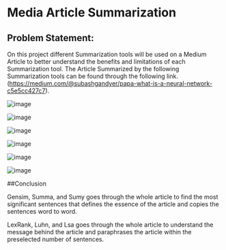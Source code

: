 # Media Article Summarization
## Problem Statement:
On this project different Summarization tools will be used on a Medium Article to better understand the benefits and limitations of each Summarization tool. The Article Summarized by the following Summarization tools can be found through the following link. (https://medium.com/@subashgandyer/papa-what-is-a-neural-network-c5e5cc427c7). 

![image](https://github.com/shankaattanayake/Data-Science/blob/main/Machine%20Learning%20II/Media%20Article%20Summarization/Images/Aspose.Words.c1bdd950-31f6-4c0f-bd7e-d28440cec9af.001.png)<br >

![image](https://github.com/shankaattanayake/Data-Science/blob/main/Machine%20Learning%20II/Media%20Article%20Summarization/Images/Aspose.Words.c1bdd950-31f6-4c0f-bd7e-d28440cec9af.002.png)<br >

![image](https://github.com/shankaattanayake/Data-Science/blob/main/Machine%20Learning%20II/Media%20Article%20Summarization/Images/Aspose.Words.c1bdd950-31f6-4c0f-bd7e-d28440cec9af.003.png)<br >

![image](https://github.com/shankaattanayake/Data-Science/blob/main/Machine%20Learning%20II/Media%20Article%20Summarization/Images/Aspose.Words.c1bdd950-31f6-4c0f-bd7e-d28440cec9af.004.png)<br >

![image](https://github.com/shankaattanayake/Data-Science/blob/main/Machine%20Learning%20II/Media%20Article%20Summarization/Images/Aspose.Words.c1bdd950-31f6-4c0f-bd7e-d28440cec9af.005.png)<br >

![image](https://github.com/shankaattanayake/Data-Science/blob/main/Machine%20Learning%20II/Media%20Article%20Summarization/Images/Aspose.Words.c1bdd950-31f6-4c0f-bd7e-d28440cec9af.006.png)<br >

##Conclusion

Gensim, Summa, and Sumy goes through the whole article to find the most significant sentences that defines the essence of the article and copies the sentences word to word.

LexRank, Luhn, and Lsa goes through the whole article to understand the message behind the article and paraphrases the article within the preselected number of sentences. 
